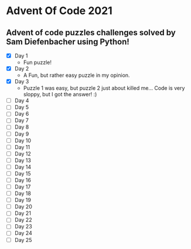 # Advent Of Code 2021

## Advent of code puzzles challenges solved by Sam Diefenbacher using Python!

- [x] Day 1
    - Fun puzzle!
- [x] Day 2
    - A Fun, but rather easy puzzle in my opinion.
- [x] Day 3
    - Puzzle 1 was easy, but puzzle 2 just about killed me... Code is very sloppy, but I got the answer! :) 
- [ ] Day 4
- [ ] Day 5
- [ ] Day 6
- [ ] Day 7
- [ ] Day 8 
- [ ] Day 9
- [ ] Day 10
- [ ] Day 11
- [ ] Day 12
- [ ] Day 13
- [ ] Day 14
- [ ] Day 15
- [ ] Day 16
- [ ] Day 17
- [ ] Day 18
- [ ] Day 19
- [ ] Day 20
- [ ] Day 21
- [ ] Day 22
- [ ] Day 23
- [ ] Day 24
- [ ] Day 25